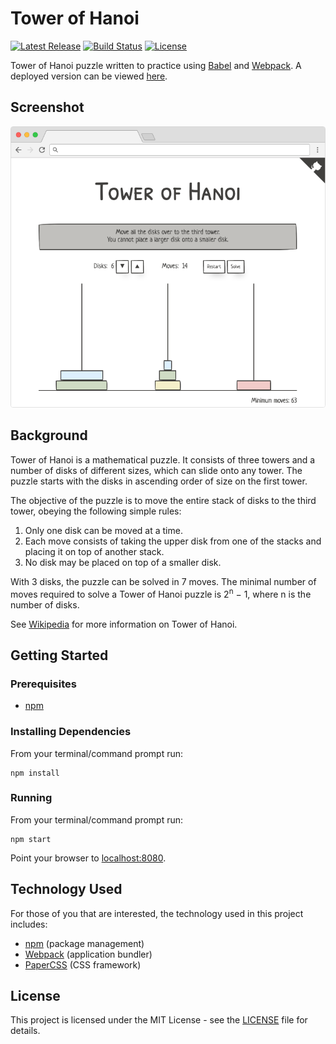 # Tower of Hanoi

[![Latest Release](https://img.shields.io/github/release/vanillaSlice/tower-of-hanoi.svg)](https://github.com/vanillaSlice/tower-of-hanoi/releases/latest)
[![Build Status](https://img.shields.io/travis/com/vanillaSlice/tower-of-hanoi/master.svg)](https://travis-ci.com/vanillaSlice/tower-of-hanoi)
[![License](https://img.shields.io/github/license/vanillaSlice/tower-of-hanoi.svg)](LICENSE)

Tower of Hanoi puzzle written to practice using [Babel](http://babeljs.io/) and [Webpack](https://webpack.js.org/).
A deployed version can be viewed [here](https://towerofhanoi.mikelowe.xyz/).

## Screenshot

![Screenshot](./images/screenshot-1.png)

## Background

Tower of Hanoi is a mathematical puzzle. It consists of three towers and a number of disks of different sizes, which
can slide onto any tower. The puzzle starts with the disks in ascending order of size on the first tower.

The objective of the puzzle is to move the entire stack of disks to the third tower, obeying the following simple
rules:

1. Only one disk can be moved at a time.
2. Each move consists of taking the upper disk from one of the stacks and placing it on top of another stack.
3. No disk may be placed on top of a smaller disk.

With 3 disks, the puzzle can be solved in 7 moves. The minimal number of moves required to solve a Tower of Hanoi
puzzle is 2<sup>n</sup> − 1, where n is the number of disks.

See [Wikipedia](https://en.wikipedia.org/wiki/Tower_of_Hanoi) for more information on Tower of Hanoi.

## Getting Started

### Prerequisites

* [npm](https://www.npmjs.com/)

### Installing Dependencies

From your terminal/command prompt run:

```
npm install
```

### Running

From your terminal/command prompt run:

```
npm start
```

Point your browser to [localhost:8080](http://localhost:8080).

## Technology Used

For those of you that are interested, the technology used in this project includes:

* [npm](https://www.npmjs.com/) (package management)
* [Webpack](https://webpack.js.org/) (application bundler)
* [PaperCSS](https://www.getpapercss.com/) (CSS framework)

## License

This project is licensed under the MIT License - see the [LICENSE](LICENSE) file for details.
